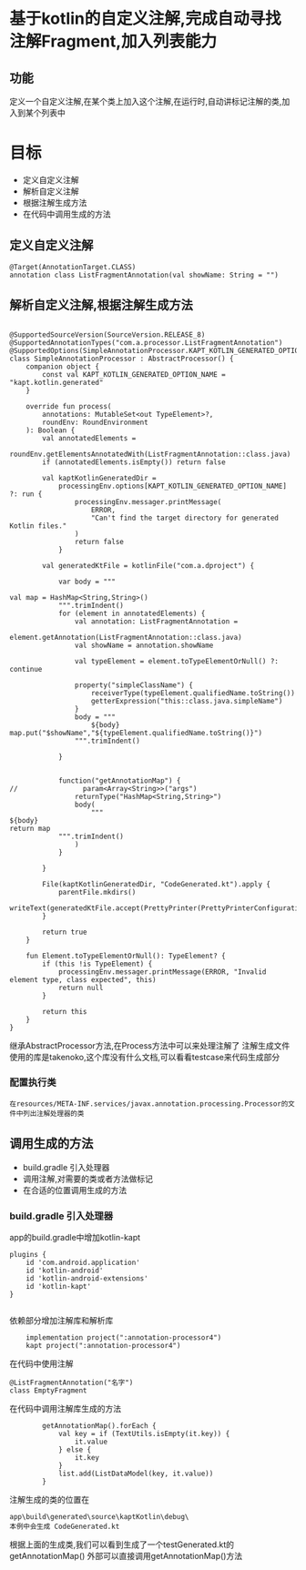 # 基于kotlin的自定义注解,完成自动寻找注解Fragment,加入列表能力

## 功能
  定义一个自定义注解,在某个类上加入这个注解,在运行时,自动讲标记注解的类,加入到某个列表中

# 目标
- 定义自定义注解
- 解析自定义注解
- 根据注解生成方法
- 在代码中调用生成的方法

## 定义自定义注解

```
@Target(AnnotationTarget.CLASS)
annotation class ListFragmentAnnotation(val showName: String = "")
```

## 解析自定义注解,根据注解生成方法

```

@SupportedSourceVersion(SourceVersion.RELEASE_8)
@SupportedAnnotationTypes("com.a.processor.ListFragmentAnnotation")
@SupportedOptions(SimpleAnnotationProcessor.KAPT_KOTLIN_GENERATED_OPTION_NAME)
class SimpleAnnotationProcessor : AbstractProcessor() {
    companion object {
        const val KAPT_KOTLIN_GENERATED_OPTION_NAME = "kapt.kotlin.generated"
    }

    override fun process(
        annotations: MutableSet<out TypeElement>?,
        roundEnv: RoundEnvironment
    ): Boolean {
        val annotatedElements =
            roundEnv.getElementsAnnotatedWith(ListFragmentAnnotation::class.java)
        if (annotatedElements.isEmpty()) return false

        val kaptKotlinGeneratedDir =
            processingEnv.options[KAPT_KOTLIN_GENERATED_OPTION_NAME] ?: run {
                processingEnv.messager.printMessage(
                    ERROR,
                    "Can't find the target directory for generated Kotlin files."
                )
                return false
            }

        val generatedKtFile = kotlinFile("com.a.dproject") {

            var body = """

val map = HashMap<String,String>()
            """.trimIndent()
            for (element in annotatedElements) {
                val annotation: ListFragmentAnnotation =
                    element.getAnnotation(ListFragmentAnnotation::class.java)
                val showName = annotation.showName

                val typeElement = element.toTypeElementOrNull() ?: continue

                property("simpleClassName") {
                    receiverType(typeElement.qualifiedName.toString())
                    getterExpression("this::class.java.simpleName")
                }
                body = """
                    ${body}
map.put("$showName","${typeElement.qualifiedName.toString()}")
                """.trimIndent()

            }


            function("getAnnotationMap") {
//                param<Array<String>>("args")
                returnType("HashMap<String,String>")
                body(
                    """
${body}
return map
            """.trimIndent()
                )
            }

        }

        File(kaptKotlinGeneratedDir, "CodeGenerated.kt").apply {
            parentFile.mkdirs()
            writeText(generatedKtFile.accept(PrettyPrinter(PrettyPrinterConfiguration())))
        }

        return true
    }

    fun Element.toTypeElementOrNull(): TypeElement? {
        if (this !is TypeElement) {
            processingEnv.messager.printMessage(ERROR, "Invalid element type, class expected", this)
            return null
        }

        return this
    }
}
```

继承AbstractProcessor方法,在Process方法中可以来处理注解了
注解生成文件使用的库是takenoko,这个库没有什么文档,可以看看testcase来代码生成部分

### 配置执行类

```
在resources/META-INF.services/javax.annotation.processing.Processor的文件中列出注解处理器的类
```

## 调用生成的方法

- build.gradle 引入处理器
- 调用注解,对需要的类或者方法做标记
- 在合适的位置调用生成的方法

### build.gradle 引入处理器
app的build.gradle中增加kotlin-kapt
```
plugins {
    id 'com.android.application'
    id 'kotlin-android'
    id 'kotlin-android-extensions'
    id 'kotlin-kapt'
}


```

依赖部分增加注解库和解析库

```
    implementation project(":annotation-processor4")
    kapt project(":annotation-processor4")

```

在代码中使用注解

```
@ListFragmentAnnotation("名字")
class EmptyFragment

```

在代码中调用注解库生成的方法

```
        getAnnotationMap().forEach {
            val key = if (TextUtils.isEmpty(it.key)) {
                it.value
            } else {
                it.key
            }
            list.add(ListDataModel(key, it.value))
        }
```

注解生成的类的位置在
```
app\build\generated\source\kaptKotlin\debug\
本例中会生成 CodeGenerated.kt

```


根据上面的生成类,我们可以看到生成了一个testGenerated.kt的getAnnotationMap()
外部可以直接调用getAnnotationMap()方法
